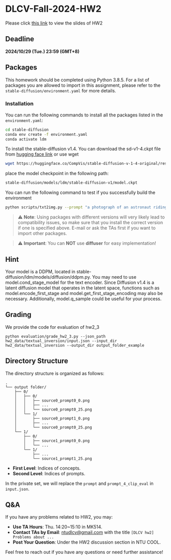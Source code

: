 # DLCV-Fall-2024-HW2
Please click [this link](https://docs.google.com/presentation/d/1nWH_CmF6iba0kQmi0TV_yI2Emu1EvjrX/edit?usp=sharing&ouid=107585355306558125830&rtpof=true&sd=true) to view the slides of HW2

## Deadline

**2024/10/29 (Tue.) 23:59 (GMT+8)**

## Packages

This homework should be completed using Python 3.8.5. For a list of packages you are allowed to import in this assignment, please refer to the `stable-diffusion/environment.yaml` for more details.

### Installation

You can run the following commands to install all the packages listed in the `environment.yaml`:

```sh
cd stable-diffusion
conda env create -f environment.yaml
conda activate ldm
```

To install the stable-diffusion v1.4. You can download the sd-v1-4.ckpt file from [hugging face link](https://huggingface.co/CompVis/stable-diffusion-v-1-4-original/tree/main) or use wget

```sh
wget https://huggingface.co/CompVis/stable-diffusion-v-1-4-original/resolve/main/sd-v1-4.ckpt
```

place the model checkpoint in the following path:

```sh
stable-diffusion/models/ldm/stable-diffusion-v1/model.ckpt
```

You can run the following command to test if you successfully build the environment
```sh
python scripts/txt2img.py --prompt "a photograph of an astronaut riding a horse"
```

> :warning: **Note**: Using packages with different versions will very likely lead to compatibility issues, so make sure that you install the correct version if one is specified above. E-mail or ask the TAs first if you want to import other packages.

> :warning: **Important**: You can **NOT** use **diffuser** for easy implementation!

## Hint

Your model is a DDPM, located in stable-diffusion/ldm/models/diffusion/ddpm.py. You may need to use model.cond_stage_model for the text encoder. Since Diffusion v1.4 is a latent diffusion model that operates in the latent space, functions such as model.encode_first_stage and model.get_first_stage_encoding may also be necessary. Additionally, model.q_sample could be useful for your process.

## Grading
We provide the code for evaluation of hw2_3
    
    python evaluation/grade_hw2_3.py --json_path hw2_data/textual_inversion/input.json --input_dir hw2_data/textual_inversion --output_dir output_folder_example 

## Directory Structure

The directory structure is organized as follows:
```
.
└── output folder/
    ├── 0/
    │   ├── 0/
    │   │   ├── source0_prompt0_0.png
    │   │   ├── ...
    │   │   └── source0_prompt0_25.png
    │   └── 1/
    │       ├── source0_prompt1_0.png
    │       ├── ...
    │       └── source0_prompt0_25.png
    └── 1/
        ├── 0/
        │   ├── source1_prompt0_0.png
        │   └── ...
        └── 1/
            ├── ...
            └── source1_prompt1_25.png
```

- **First Level**: Indices of concepts.
- **Second Level**: Indices of prompts.

In the private set, we will replace the `prompt` and `prompt_4_clip_eval` in `input.json`.

## Q&A

If you have any problems related to HW2, you may:

- **Use TA Hours**: Thu. 14:20~15:10 in MK514.
- **Contact TAs by Email**: [ntudlcv@gmail.com](mailto:ntudlcv@gmail.com) with the title `[DLCV hw2] Problems about ...`
- **Post Your Question**: Under the HW2 discussion section in NTU COOL.

Feel free to reach out if you have any questions or need further assistance!
